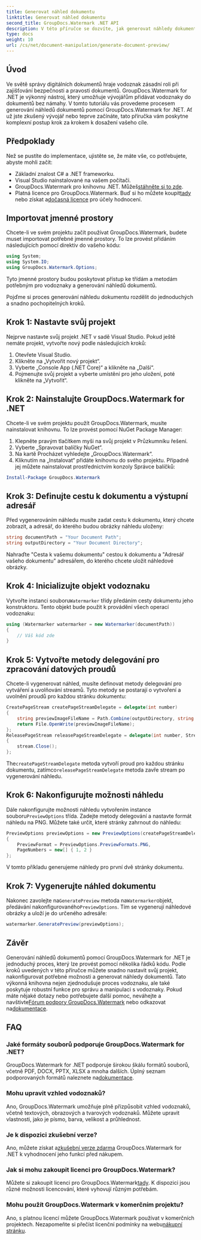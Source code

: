 ```yaml
---
title: Generovat náhled dokumentu
linktitle: Generovat náhled dokumentu
second_title: GroupDocs.Watermark .NET API
description: V této příručce se dozvíte, jak generovat náhledy dokumentů pomocí GroupDocs.Watermark for .NET. Vylepšete zabezpečení a správu dokumentů bez námahy.
type: docs
weight: 10
url: /cs/net/document-manipulation/generate-document-preview/
---
```

## Úvod
Ve světě správy digitálních dokumentů hraje vodoznak zásadní roli při zajišťování bezpečnosti a pravosti dokumentů. GroupDocs.Watermark for .NET je výkonný nástroj, který umožňuje vývojářům přidávat vodoznaky do dokumentů bez námahy. V tomto tutoriálu vás provedeme procesem generování náhledů dokumentů pomocí GroupDocs.Watermark for .NET. Ať už jste zkušený vývojář nebo teprve začínáte, tato příručka vám poskytne komplexní postup krok za krokem k dosažení vašeho cíle.
## Předpoklady
Než se pustíte do implementace, ujistěte se, že máte vše, co potřebujete, abyste mohli začít:
- Základní znalost C# a .NET frameworku.
- Visual Studio nainstalované na vašem počítači.
- GroupDocs.Watermark pro knihovnu .NET. Můžeš[stáhněte si to zde](https://releases.groupdocs.com/Watermark/net/).
-  Platná licence pro GroupDocs.Watermark. Buď si ho můžete koupit[tady](https://purchase.groupdocs.com/buy) nebo získat a[dočasná licence](https://purchase.groupdocs.com/temporary-license/) pro účely hodnocení.
## Importovat jmenné prostory
Chcete-li ve svém projektu začít používat GroupDocs.Watermark, budete muset importovat potřebné jmenné prostory. To lze provést přidáním následujících pomocí direktiv do vašeho kódu:
```csharp
using System;
using System.IO;
using GroupDocs.Watermark.Options;
```
Tyto jmenné prostory budou poskytovat přístup ke třídám a metodám potřebným pro vodoznaky a generování náhledů dokumentů.

Pojďme si proces generování náhledu dokumentu rozdělit do jednoduchých a snadno pochopitelných kroků.
## Krok 1: Nastavte svůj projekt
Nejprve nastavte svůj projekt .NET v sadě Visual Studio. Pokud ještě nemáte projekt, vytvořte nový podle následujících kroků:
1. Otevřete Visual Studio.
2. Klikněte na „Vytvořit nový projekt“.
3. Vyberte „Console App (.NET Core)“ a klikněte na „Další“.
4. Pojmenujte svůj projekt a vyberte umístění pro jeho uložení, poté klikněte na „Vytvořit“.
## Krok 2: Nainstalujte GroupDocs.Watermark for .NET
Chcete-li ve svém projektu použít GroupDocs.Watermark, musíte nainstalovat knihovnu. To lze provést pomocí NuGet Package Manager:
1. Klepněte pravým tlačítkem myši na svůj projekt v Průzkumníku řešení.
2. Vyberte „Spravovat balíčky NuGet“.
3. Na kartě Procházet vyhledejte „GroupDocs.Watermark“.
4. Kliknutím na „Instalovat“ přidáte knihovnu do svého projektu.
Případně jej můžete nainstalovat prostřednictvím konzoly Správce balíčků:
```powershell
Install-Package GroupDocs.Watermark
```
## Krok 3: Definujte cestu k dokumentu a výstupní adresář
Před vygenerováním náhledu musíte zadat cestu k dokumentu, který chcete zobrazit, a adresář, do kterého budou obrázky náhledu uloženy:
```csharp
string documentPath = "Your Document Path";
string outputDirectory = "Your Document Directory";
```
Nahraďte "Cesta k vašemu dokumentu" cestou k dokumentu a "Adresář vašeho dokumentu" adresářem, do kterého chcete uložit náhledové obrázky.
## Krok 4: Inicializujte objekt vodoznaku
Vytvořte instanci souboru`Watermarker` třídy předáním cesty dokumentu jeho konstruktoru. Tento objekt bude použit k provádění všech operací vodoznaku:
```csharp
using (Watermarker watermarker = new Watermarker(documentPath))
{
    // Váš kód zde
}
```
## Krok 5: Vytvořte metody delegování pro zpracování datových proudů
Chcete-li vygenerovat náhled, musíte definovat metody delegování pro vytváření a uvolňování streamů. Tyto metody se postarají o vytvoření a uvolnění proudů pro každou stránku dokumentu:
```csharp
CreatePageStream createPageStreamDelegate = delegate(int number)
{
    string previewImageFileName = Path.Combine(outputDirectory, string.Format("page{0}.png", number));
    return File.OpenWrite(previewImageFileName);
};
ReleasePageStream releasePageStreamDelegate = delegate(int number, Stream stream)
{
    stream.Close();
};
```
 The`createPageStreamDelegate` metoda vytvoří proud pro každou stránku dokumentu, zatímco`releasePageStreamDelegate` metoda zavře stream po vygenerování náhledu.
## Krok 6: Nakonfigurujte možnosti náhledu
 Dále nakonfigurujte možnosti náhledu vytvořením instance souboru`PreviewOptions` třída. Zadejte metody delegování a nastavte formát náhledu na PNG. Můžete také určit, které stránky zahrnout do náhledu:
```csharp
PreviewOptions previewOptions = new PreviewOptions(createPageStreamDelegate, releasePageStreamDelegate)
{
    PreviewFormat = PreviewOptions.PreviewFormats.PNG,
    PageNumbers = new[] { 1, 2 }
};
```
V tomto příkladu generujeme náhledy pro první dvě stránky dokumentu.
## Krok 7: Vygenerujte náhled dokumentu
 Nakonec zavolejte na`GeneratePreview` metoda na`Watermarker`objekt, předávání nakonfigurovaného`PreviewOptions`. Tím se vygenerují náhledové obrázky a uloží je do určeného adresáře:
```csharp
watermarker.GeneratePreview(previewOptions);
```
## Závěr
Generování náhledů dokumentů pomocí GroupDocs.Watermark for .NET je jednoduchý proces, který lze provést pomocí několika řádků kódu. Podle kroků uvedených v této příručce můžete snadno nastavit svůj projekt, nakonfigurovat potřebné možnosti a generovat náhledy dokumentů. Tato výkonná knihovna nejen zjednodušuje proces vodoznaku, ale také poskytuje robustní funkce pro správu a manipulaci s vodoznaky.
 Pokud máte nějaké dotazy nebo potřebujete další pomoc, neváhejte a navštivte[Fórum podpory GroupDocs.Watermark](https://forum.groupdocs.com/c/watermark/19) nebo odkazovat na[dokumentace](https://reference.groupdocs.com/Watermark/net/).
## FAQ
### Jaké formáty souborů podporuje GroupDocs.Watermark for .NET?
 GroupDocs.Watermark for .NET podporuje širokou škálu formátů souborů, včetně PDF, DOCX, PPTX, XLSX a mnoha dalších. Úplný seznam podporovaných formátů naleznete na[dokumentace](https://reference.groupdocs.com/Watermark/net/).
### Mohu upravit vzhled vodoznaků?
Ano, GroupDocs.Watermark umožňuje plně přizpůsobit vzhled vodoznaků, včetně textových, obrazových a tvarových vodoznaků. Můžete upravit vlastnosti, jako je písmo, barva, velikost a průhlednost.
### Je k dispozici zkušební verze?
 Ano, můžete získat a[zkušební verze zdarma](https://releases.groupdocs.com/) GroupDocs.Watermark for .NET k vyhodnocení jeho funkcí před nákupem.
### Jak si mohu zakoupit licenci pro GroupDocs.Watermark?
 Můžete si zakoupit licenci pro GroupDocs.Watermark[tady](https://purchase.groupdocs.com/buy). K dispozici jsou různé možnosti licencování, které vyhovují různým potřebám.
### Mohu použít GroupDocs.Watermark v komerčním projektu?
 Ano, s platnou licencí můžete GroupDocs.Watermark používat v komerčních projektech. Nezapomeňte si přečíst licenční podmínky na webu[nákupní stránku](https://purchase.groupdocs.com/buy).